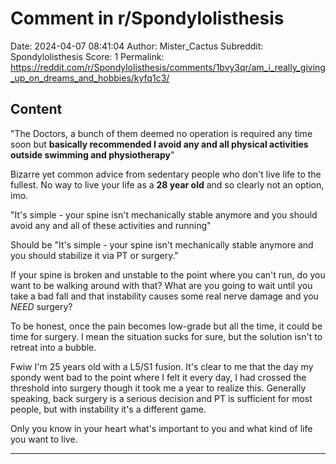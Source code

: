# Comment in r/Spondylolisthesis

Date: 2024-04-07 08:41:04
Author: Mister_Cactus
Subreddit: Spondylolisthesis
Score: 1
Permalink: https://reddit.com/r/Spondylolisthesis/comments/1bvy3qr/am_i_really_giving_up_on_dreams_and_hobbies/kyfq1c3/

## Content

"The Doctors, a bunch of them deemed no operation is required any time soon but **basically recommended I avoid any and all physical activities outside swimming and physiotherapy**"

Bizarre yet common advice from sedentary people who don't live life to the fullest. No way to live your life as a **28 year old** and so clearly not an option, imo.

"It's simple - your spine isn't mechanically stable anymore and you should avoid any and all of these activities and running"

Should be "It's simple - your spine isn't mechanically stable anymore and you should stabilize it via PT or surgery."

If your spine is broken and unstable to the point where you can't run, do you want to be walking around with that? What are you going to wait until you take a bad fall and that instability causes some real nerve damage and you *NEED* surgery?

To be honest, once the pain becomes low-grade but all the time, it could be time for surgery. I mean the situation sucks for sure, but the solution isn't to retreat into a bubble.

Fwiw I'm 25 years old with a L5/S1 fusion. It's clear to me that the day my spondy went bad to the point where I felt it every day, I had crossed the threshold into surgery though it took me a year to realize this. Generally speaking, back surgery is a serious decision and PT is sufficient for most people, but with instability it's a different game.

Only you know in your heart what's important to you and what kind of life you want to live.

---
